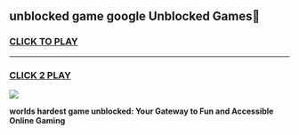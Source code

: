 
## unblocked game google Unblocked Games👋
<h3>
<a href="https://premium.freeplayer.one?title=unblocked_game_google&ref=16F">CLICK TO PLAY</a></h3>
<hr>

<h3>
<a href="https://premium.freeplayer.one?title=unblocked_game_google&ref=16F">CLICK 2 PLAY</a>
  
</h3>

<a href="https://premium.freeplayer.one?title=unblocked_game_google&ref=16F/"><img src="https://clearcache.store/games.png"></a>


**worlds hardest game unblocked: Your Gateway to Fun and Accessible Online Gaming**
